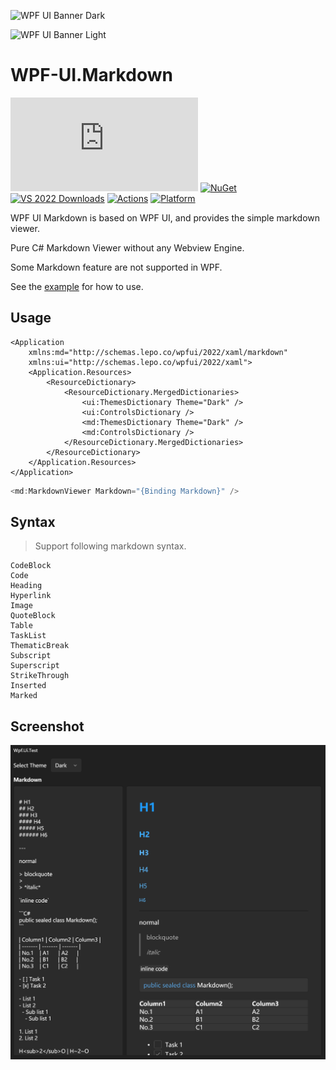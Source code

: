 ![WPF UI Banner Dark](https://user-images.githubusercontent.com/13592821/174165081-9c62d188-ecb6-4200-abd8-419afbaf32c2.png#gh-dark-mode-only)

![WPF UI Banner Light](https://user-images.githubusercontent.com/13592821/174165388-921c4745-90ed-4396-9a4b-9c86478f7447.png#gh-light-mode-only)

# WPF-UI.Markdown

[![GitHub license](https://img.shields.io/github/license/emako/wpfui.markdown)](https://github.com/emako/wpfui.markdown/blob/master/LICENSE) [![NuGet](https://img.shields.io/nuget/v/WPF-UI.Markdown.svg)](https://nuget.org/packages/WPF-UI.Markdown) [![VS 2022 Downloads](https://img.shields.io/visual-studio-marketplace/i/lepo.WPF-UI?label=vs-2022)](https://marketplace.visualstudio.com/items?itemName=lepo.WPF-UI) [![Actions](https://github.com/emako/wpfui.markdown/actions/workflows/library.nuget.yml/badge.svg)](https://github.com/emako/wpfui.markdown/actions/workflows/library.nuget.yml) [![Platform](https://img.shields.io/badge/platform-Windows-blue?logo=windowsxp&color=1E9BFA)](https://dotnet.microsoft.com/zh-cn/download/dotnet/latest/runtime)

WPF UI Markdown is based on WPF UI, and provides the simple markdown viewer.

Pure C# Markdown Viewer without any Webview Engine.

Some Markdown feature are not supported in WPF.

See the [example](src/Wpf.Ui.Markdown/) for how to use.

## Usage

```xaml
<Application
    xmlns:md="http://schemas.lepo.co/wpfui/2022/xaml/markdown"
    xmlns:ui="http://schemas.lepo.co/wpfui/2022/xaml">
    <Application.Resources>
        <ResourceDictionary>
            <ResourceDictionary.MergedDictionaries>
                <ui:ThemesDictionary Theme="Dark" />
                <ui:ControlsDictionary />
                <md:ThemesDictionary Theme="Dark" />
                <md:ControlsDictionary />
            </ResourceDictionary.MergedDictionaries>
        </ResourceDictionary>
    </Application.Resources>
</Application>
```

```c#
<md:MarkdownViewer Markdown="{Binding Markdown}" />
```

## Syntax

> Support following markdown syntax.

```
CodeBlock
Code
Heading
Hyperlink
Image
QuoteBlock
Table
TaskList
ThematicBreak
Subscript
Superscript
StrikeThrough
Inserted
Marked
```

## Screenshot

![image-20240913172834279](https://raw.githubusercontent.com/emako/wpfui.markdown/refs/heads/master/assets/image-20240913172834279.png)

